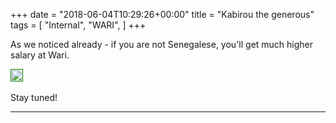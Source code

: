 +++
date = "2018-06-04T10:29:26+00:00"
title = "Kabirou the generous"
tags = [
    "Internal",
    "WARI",
]
+++

As we noticed already - if you are not Senegalese, you'll get much higher salary at Wari.

<p></p>
<div class="container" style="width:auto">
  <a target="blank" href="https://image.ibb.co/gmYjty/m303_1.jpg">
    <img src="https://image.ibb.co/gmYjty/m303_1.jpg"  style="padding:1px;border:thin solid green;max-width:100%">
  </a>
</div>

<!--more-->


<br>
Stay tuned!




<hr>
